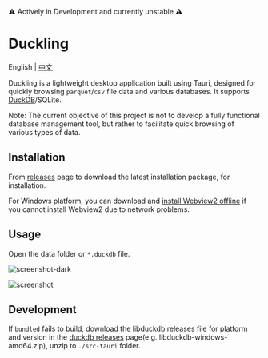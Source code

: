 ⚠️ Actively in Development and currently unstable ⚠️

# Duckling

English | [中文](./README.zh.md)

Duckling is a lightweight desktop application built using Tauri, designed for quickly browsing `parquet`/`csv` file data and various databases.
It supports [DuckDB](https://github.com/duckdb/duckdb)/SQLite.

Note: The current objective of this project is not to develop a fully functional database management tool, but rather to facilitate quick browsing of various types of data.

## Installation

From [releases](https://github.com/l1xnan/Duckling/releases) page to download the latest installation package, for
installation.

For Windows platform, you can download and [install Webview2 offline](<(https://developer.microsoft.com/en-us/microsoft-edge/webview2/#download-section)>) if you
cannot install Webview2 due to network problems.

## Usage

Open the data folder or `*.duckdb` file.

![screenshot-dark](./assets/screenshot-dark.png)

![screenshot](./assets/screenshot.png)

## Development

If `bundled` fails to build, download the libduckdb releases file for platform and version
in the [duckdb releases](https://github.com/duckdb/duckdb/releases) page(e.g. libduckdb-windows-amd64.zip), unzip to `./src-tauri` folder.
